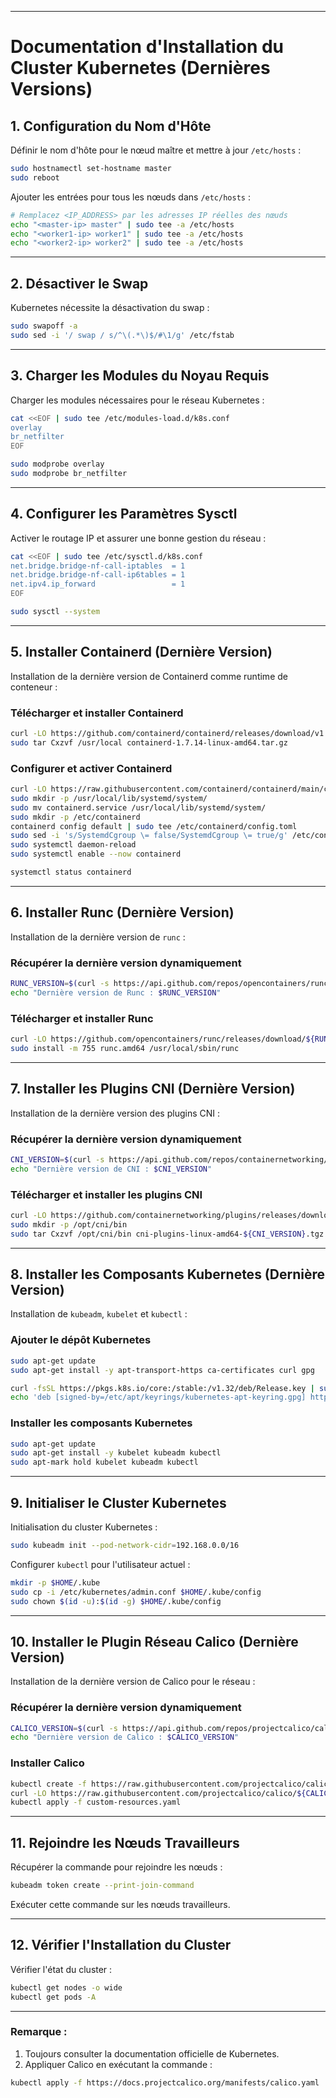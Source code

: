 
---

# Documentation d'Installation du Cluster Kubernetes (Dernières Versions)

## 1. Configuration du Nom d'Hôte

Définir le nom d'hôte pour le nœud maître et mettre à jour `/etc/hosts` :

```bash
sudo hostnamectl set-hostname master
sudo reboot
```

Ajouter les entrées pour tous les nœuds dans `/etc/hosts` :

```bash
# Remplacez <IP_ADDRESS> par les adresses IP réelles des nœuds
echo "<master-ip> master" | sudo tee -a /etc/hosts
echo "<worker1-ip> worker1" | sudo tee -a /etc/hosts
echo "<worker2-ip> worker2" | sudo tee -a /etc/hosts
```

---

## 2. Désactiver le Swap

Kubernetes nécessite la désactivation du swap :

```bash
sudo swapoff -a
sudo sed -i '/ swap / s/^\(.*\)$/#\1/g' /etc/fstab
```

---

## 3. Charger les Modules du Noyau Requis

Charger les modules nécessaires pour le réseau Kubernetes :

```bash
cat <<EOF | sudo tee /etc/modules-load.d/k8s.conf
overlay
br_netfilter
EOF

sudo modprobe overlay
sudo modprobe br_netfilter
```

---

## 4. Configurer les Paramètres Sysctl

Activer le routage IP et assurer une bonne gestion du réseau :

```bash
cat <<EOF | sudo tee /etc/sysctl.d/k8s.conf
net.bridge.bridge-nf-call-iptables  = 1
net.bridge.bridge-nf-call-ip6tables = 1
net.ipv4.ip_forward                 = 1
EOF

sudo sysctl --system
```

---

## 5. Installer Containerd (Dernière Version)

Installation de la dernière version de Containerd comme runtime de conteneur :

### Télécharger et installer Containerd

```bash
curl -LO https://github.com/containerd/containerd/releases/download/v1.7.14/containerd-1.7.14-linux-amd64.tar.gz
sudo tar Cxzvf /usr/local containerd-1.7.14-linux-amd64.tar.gz
```

### Configurer et activer Containerd

```bash
curl -LO https://raw.githubusercontent.com/containerd/containerd/main/containerd.service
sudo mkdir -p /usr/local/lib/systemd/system/
sudo mv containerd.service /usr/local/lib/systemd/system/
sudo mkdir -p /etc/containerd
containerd config default | sudo tee /etc/containerd/config.toml
sudo sed -i 's/SystemdCgroup \= false/SystemdCgroup \= true/g' /etc/containerd/config.toml
sudo systemctl daemon-reload
sudo systemctl enable --now containerd

systemctl status containerd
```

---

## 6. Installer Runc (Dernière Version)

Installation de la dernière version de `runc` :

### Récupérer la dernière version dynamiquement

```bash
RUNC_VERSION=$(curl -s https://api.github.com/repos/opencontainers/runc/releases/latest | grep 'tag_name' | cut -d '"' -f 4)
echo "Dernière version de Runc : $RUNC_VERSION"
```

### Télécharger et installer Runc

```bash
curl -LO https://github.com/opencontainers/runc/releases/download/${RUNC_VERSION}/runc.amd64
sudo install -m 755 runc.amd64 /usr/local/sbin/runc
```

---

## 7. Installer les Plugins CNI (Dernière Version)

Installation de la dernière version des plugins CNI :

### Récupérer la dernière version dynamiquement

```bash
CNI_VERSION=$(curl -s https://api.github.com/repos/containernetworking/plugins/releases/latest | grep 'tag_name' | cut -d '"' -f 4)
echo "Dernière version de CNI : $CNI_VERSION"
```

### Télécharger et installer les plugins CNI

```bash
curl -LO https://github.com/containernetworking/plugins/releases/download/${CNI_VERSION}/cni-plugins-linux-amd64-${CNI_VERSION}.tgz
sudo mkdir -p /opt/cni/bin
sudo tar Cxzvf /opt/cni/bin cni-plugins-linux-amd64-${CNI_VERSION}.tgz
```

---

## 8. Installer les Composants Kubernetes (Dernière Version)

Installation de `kubeadm`, `kubelet` et `kubectl` :

### Ajouter le dépôt Kubernetes

```bash
sudo apt-get update
sudo apt-get install -y apt-transport-https ca-certificates curl gpg

curl -fsSL https://pkgs.k8s.io/core:/stable:/v1.32/deb/Release.key | sudo gpg --dearmor -o /etc/apt/keyrings/kubernetes-apt-keyring.gpg
echo 'deb [signed-by=/etc/apt/keyrings/kubernetes-apt-keyring.gpg] https://pkgs.k8s.io/core:/stable:/v1.32/deb/ /' | sudo tee /etc/apt/sources.list.d/kubernetes.list
```

### Installer les composants Kubernetes

```bash
sudo apt-get update
sudo apt-get install -y kubelet kubeadm kubectl
sudo apt-mark hold kubelet kubeadm kubectl
```

---

## 9. Initialiser le Cluster Kubernetes

Initialisation du cluster Kubernetes :

```bash
sudo kubeadm init --pod-network-cidr=192.168.0.0/16
```

Configurer `kubectl` pour l'utilisateur actuel :

```bash
mkdir -p $HOME/.kube
sudo cp -i /etc/kubernetes/admin.conf $HOME/.kube/config
sudo chown $(id -u):$(id -g) $HOME/.kube/config
```

---

## 10. Installer le Plugin Réseau Calico (Dernière Version)

Installation de la dernière version de Calico pour le réseau :

### Récupérer la dernière version dynamiquement

```bash
CALICO_VERSION=$(curl -s https://api.github.com/repos/projectcalico/calico/releases/latest | grep 'tag_name' | cut -d '"' -f 4)
echo "Dernière version de Calico : $CALICO_VERSION"
```

### Installer Calico

```bash
kubectl create -f https://raw.githubusercontent.com/projectcalico/calico/${CALICO_VERSION}/manifests/tigera-operator.yaml
curl -LO https://raw.githubusercontent.com/projectcalico/calico/${CALICO_VERSION}/manifests/custom-resources.yaml
kubectl apply -f custom-resources.yaml
```

---

## 11. Rejoindre les Nœuds Travailleurs

Récupérer la commande pour rejoindre les nœuds :

```bash
kubeadm token create --print-join-command
```

Exécuter cette commande sur les nœuds travailleurs.

---

## 12. Vérifier l'Installation du Cluster

Vérifier l'état du cluster :

```bash
kubectl get nodes -o wide
kubectl get pods -A
```

---

### Remarque :

1. Toujours consulter la documentation officielle de Kubernetes.
2. Appliquer Calico en exécutant la commande :

```bash
kubectl apply -f https://docs.projectcalico.org/manifests/calico.yaml
```
